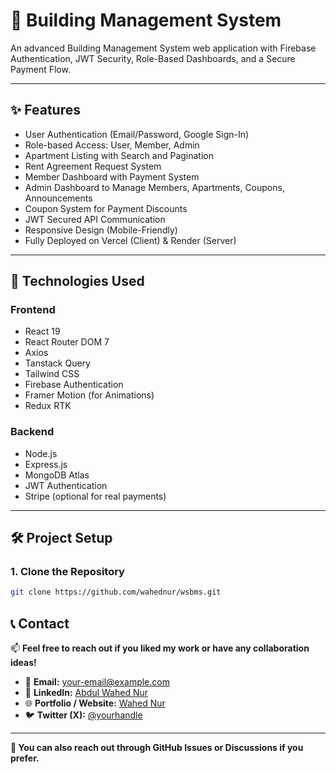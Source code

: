 # 🏢 Building Management System

An advanced Building Management System web application with Firebase Authentication, JWT Security, Role-Based Dashboards, and a Secure Payment Flow.

---

## ✨ Features

- User Authentication (Email/Password, Google Sign-In)
- Role-based Access: User, Member, Admin
- Apartment Listing with Search and Pagination
- Rent Agreement Request System
- Member Dashboard with Payment System
- Admin Dashboard to Manage Members, Apartments, Coupons, Announcements
- Coupon System for Payment Discounts
- JWT Secured API Communication
- Responsive Design (Mobile-Friendly)
- Fully Deployed on Vercel (Client) & Render (Server)

---

## 🚀 Technologies Used

### Frontend

- React 19
- React Router DOM 7
- Axios
- Tanstack Query
- Tailwind CSS
- Firebase Authentication
- Framer Motion (for Animations)
- Redux RTK

### Backend

- Node.js
- Express.js
- MongoDB Atlas
- JWT Authentication
- Stripe (optional for real payments)

---

## 🛠️ Project Setup

### 1. Clone the Repository

```bash
git clone https://github.com/wahednur/wsbms.git

```

## 📞 Contact

📫 **Feel free to reach out if you liked my work or have any collaboration ideas!**

- 📧 **Email:** [your-email@example.com](mailto:wahednur@gmail.com)
- 💼 **LinkedIn:** [Abdul Wahed Nur](https://www.linkedin.com/in/wahednur)
- 🌐 **Portfolio / Website:** [Wahed Nur](https://wahednur.vercel.app/)
- 🐦 **Twitter (X):** [@yourhandle](https://twitter.com/wahednur)

---

**💬 You can also reach out through GitHub Issues or Discussions if you prefer.**
